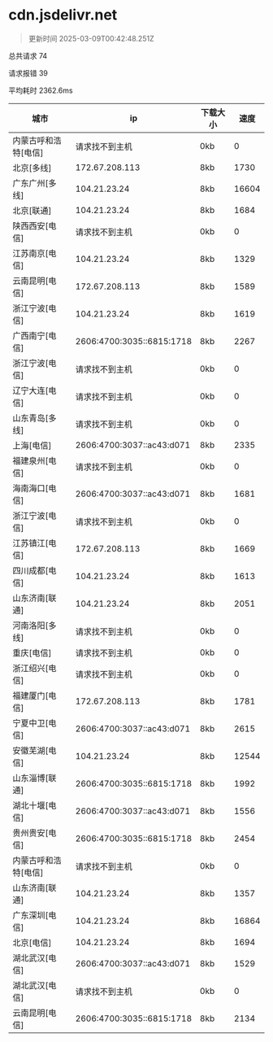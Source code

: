 
  # cdn.jsdelivr.net

  > 更新时间 2025-03-09T00:42:48.251Z
  
  总共请求 74

  请求报错 39

  平均耗时 2362.6ms

|城市|ip|下载大小|速度|
|-----|----------|---|---|
|内蒙古呼和浩特[电信]|请求找不到主机|0kb|0|
|北京[多线]|172.67.208.113|8kb|1730|
|广东广州[多线]|104.21.23.24|8kb|16604|
|北京[联通]|104.21.23.24|8kb|1684|
|陕西西安[电信]|请求找不到主机|0kb|0|
|江苏南京[电信]|104.21.23.24|8kb|1329|
|云南昆明[电信]|172.67.208.113|8kb|1589|
|浙江宁波[电信]|104.21.23.24|8kb|1619|
|广西南宁[电信]|2606:4700:3035::6815:1718|8kb|2267|
|浙江宁波[电信]|请求找不到主机|0kb|0|
|辽宁大连[电信]|请求找不到主机|0kb|0|
|山东青岛[多线]|请求找不到主机|0kb|0|
|上海[电信]|2606:4700:3037::ac43:d071|8kb|2335|
|福建泉州[电信]|请求找不到主机|0kb|0|
|海南海口[电信]|2606:4700:3037::ac43:d071|8kb|1681|
|浙江宁波[电信]|请求找不到主机|0kb|0|
|江苏镇江[电信]|172.67.208.113|8kb|1669|
|四川成都[电信]|104.21.23.24|8kb|1613|
|山东济南[联通]|104.21.23.24|8kb|2051|
|河南洛阳[多线]|请求找不到主机|0kb|0|
|重庆[电信]|请求找不到主机|0kb|0|
|浙江绍兴[电信]|请求找不到主机|0kb|0|
|福建厦门[电信]|172.67.208.113|8kb|1781|
|宁夏中卫[电信]|2606:4700:3037::ac43:d071|8kb|2615|
|安徽芜湖[电信]|104.21.23.24|8kb|12544|
|山东淄博[联通]|2606:4700:3035::6815:1718|8kb|1992|
|湖北十堰[电信]|2606:4700:3037::ac43:d071|8kb|1556|
|贵州贵安[电信]|2606:4700:3035::6815:1718|8kb|2454|
|内蒙古呼和浩特[电信]|请求找不到主机|0kb|0|
|山东济南[联通]|104.21.23.24|8kb|1357|
|广东深圳[电信]|104.21.23.24|8kb|16864|
|北京[电信]|104.21.23.24|8kb|1694|
|湖北武汉[电信]|2606:4700:3037::ac43:d071|8kb|1529|
|湖北武汉[电信]|请求找不到主机|0kb|0|
|云南昆明[电信]|2606:4700:3035::6815:1718|8kb|2134|

  
